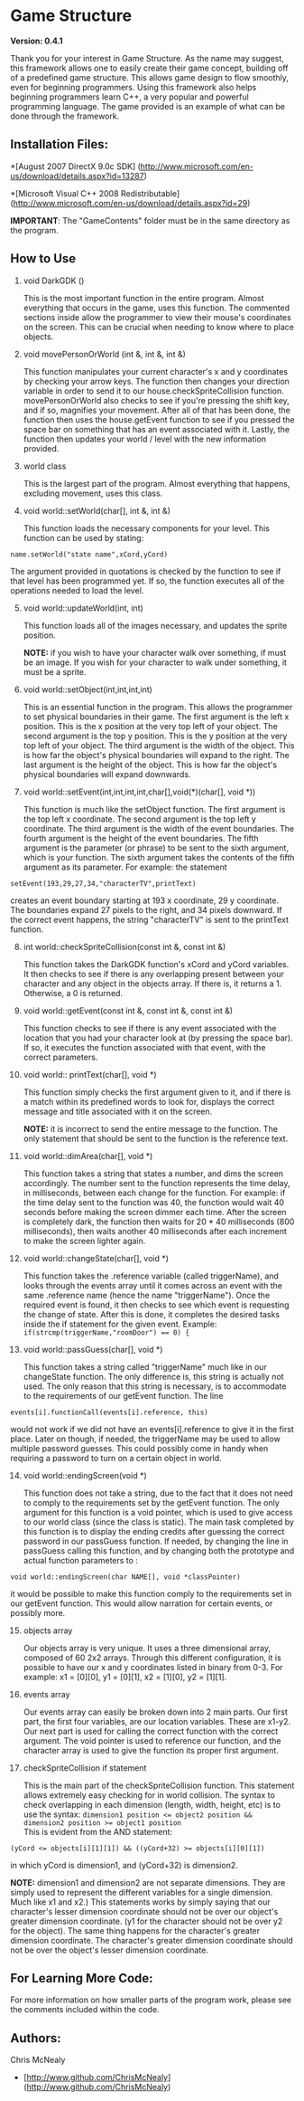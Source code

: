 Game Structure
===================
**Version: 0.4.1**

Thank you for your interest in Game Structure. As the name may suggest, this framework allows one to easily create their game concept, building off of a predefined game structure. This allows game design to flow smoothly, even for beginning programmers. Using this framework also helps beginning programmers learn C++, a very popular and powerful programming language. The game provided is an example of what can be done through the framework.

Installation Files:
--------------
*[August 2007 DirectX 9.0c SDK] (http://www.microsoft.com/en-us/download/details.aspx?id=13287)

*[Microsoft Visual C++ 2008 Redistributable] (http://www.microsoft.com/en-us/download/details.aspx?id=29)

**IMPORTANT**: The "GameContents" folder must be in the same directory as the program.



How to Use
--------------



1.  void DarkGDK ()

	This is the most important function in the entire program. Almost everything that occurs in the game, uses this function. The commented sections inside allow the programmer to view their mouse's coordinates on the screen. This can be crucial when needing to know where to place objects.

2. void movePersonOrWorld (int &, int &, int &)

	This function manipulates your current character's x and y coordinates by checking your arrow keys. The function then changes your direction variable in order to send it to our house.checkSpriteCollision function. movePersonOrWorld also checks to see if you're pressing the shift key, and if so, magnifies your movement. After all of that has been done, the function then uses the house.getEvent function to see if you pressed the space bar on something that has an event associated with it. Lastly, the function then updates your world / level with the new information provided.

3. world class

	This is the largest part of the program. Almost everything that happens, excluding movement, uses this class.

4. void world::setWorld(char[], int &, int &)

	This function loads the necessary components for your level. This function can be used by stating:
```
name.setWorld("state name",xCord,yCord)
```
The argument provided in quotations is checked by the function to see if that level has been programmed yet. If so, the function executes all of the operations needed to load the level.

5. void world::updateWorld(int, int)

	This function loads all of the images necessary, and updates the sprite position. 
	
	**NOTE:** if you wish to have your character walk over something, if must be an image. If you wish for your character to walk under something, it must be a sprite.

6. void world::setObject(int,int,int,int)

	This is an essential function in the program. This allows the programmer to set physical boundaries in their game. The first argument is the left x position. This is the x position at the very top left of your object. The second argument is the top y position. This is the y position at the very top left of your object. The third argument is the width of the object. This is how far the object's physical boundaries will expand to the right. The last argument is the height of the object. This is how far the object's physical boundaries will expand downwards.

7. void world::setEvent(int,int,int,int,char[],void(*)(char[], void *))

	This function is much like the setObject function. The first argument is the top left x coordinate. The second argument is the top left y coordinate. The third argument is the width of the event boundaries. The fourth argument is the height of the event boundaries. The fifth argument is the parameter (or phrase) to be sent to the sixth argument, which is your function. The sixth argument takes the contents of the fifth argument as its parameter. For example: the statement 
```
setEvent(193,29,27,34,"characterTV",printText)
```
creates an event boundary starting at 193 x coordinate, 29 y coordinate. The boundaries expand 27 pixels to the right, and 34 pixels downward. If the correct event happens, the string "characterTV" is sent to the printText function.

8. int world::checkSpriteCollision(const int &, const int &)

	This function takes the DarkGDK function's xCord and yCord variables. It then checks to see if there is any overlapping present between your character and any object in the objects array. If there is, it returns a 1. Otherwise, a 0 is returned.  

9. void world::getEvent(const int &, const int &, const int &)

	This function checks to see if there is any event associated with the location that you had your character look at (by pressing the space bar). If so, it executes the function associated with that event, with the correct parameters.

10. void world:: printText(char[], void *)

	This function simply checks the first argument given to it, and if there is a match within its predefined words to look for, displays the correct message and title associated with it on the screen. 
	
	**NOTE:** it is incorrect to send the entire message to the function. The only statement that should be sent to the function is the reference text. 

11. void world::dimArea(char[], void *)

	This function takes a string that states a number, and dims the screen accordingly. The number sent to the function represents the time delay, in milliseconds, between each change for the function. For example: if the time delay sent to the function was 40, the function would wait 40 seconds before making the screen dimmer each time. After the screen is completely dark, the function then waits for 20 * 40 milliseconds (800 milliseconds), then waits another 40 milliseconds after each increment to make the screen lighter again.

12. void world::changeState(char[], void *)

	This function takes the .reference variable (called triggerName), and looks through the events array until it comes across an event with the same .reference name (hence the name "triggerName"). Once the required event is found, it then checks to see which event is requesting the change of state. After this is done, it completes the desired tasks inside the if statement for the given event. 
Example: ``` if(strcmp(triggerName,"roomDoor") == 0) { ```

13. void world::passGuess(char[], void *)

	This function takes a string called "triggerName" much like in our changeState function. The only difference is, this string is actually not used. The only reason that this string is necessary, is to accommodate to the requirements of our getEvent function. The line 
```
events[i].functionCall(events[i].reference, this) 
```
would not work if we did not have an events[i].reference to give it in the first place. Later on though, if needed, the triggerName may be used to allow multiple password guesses. This could possibly come in handy when requiring a password to turn on a certain object in world.

14. void world::endingScreen(void *)

	This function does not take a string, due to the fact that it does not need to comply to the requirements set by the getEvent function. The only argument for this function is a void pointer, which is used to give access to our world class (since the class is static). The main task completed by this function is to display the ending credits after guessing the correct password in our passGuess function. If needed, by changing the line in passGuess calling this function, and by changing both the prototype and actual function parameters to :
```
void world::endingScreen(char NAME[], void *classPointer)
```
it would be possible to make this function comply to the requirements set in our getEvent function. This would allow narration for certain events, or possibly more.

15. objects array

	Our objects array is very unique. It uses a three dimensional array, composed of 60 2x2 arrays. Through this different configuration, it is possible to have our x and y coordinates listed in binary from 0-3. For example: x1 = [0][0], y1 = [0][1], x2 = [1][0], y2 = [1][1]. 

16. events array

	Our events array can easily be broken down into 2 main parts. Our first part, the first four variables, are our location variables. These are x1-y2. Our next part is used for calling the correct function with the correct argument. The void pointer is used to reference our function, and the character array is used to give the function its proper first argument. 

17. checkSpriteCollision if statement

	This is the main part of the checkSpriteCollision function. This statement allows extremely easy checking for in world collision. The syntax to check overlapping in each dimension (length, width, height, etc) is to use the syntax:
``` dimension1 position <= object2 position && dimension2 position >= object1 position ```  
  This is evident from the AND statement:
```
(yCord <= objects[i][1][1]) && ((yCord+32) >= objects[i][0][1])
```
  in which yCord is dimension1, and (yCord+32) is dimension2. 

**NOTE:** dimension1 and dimension2 are not separate dimensions. They are simply used to represent the different variables for a single dimension. Much like x1 and x2.)
This statements works by simply saying that our character's lesser dimension coordinate should not be over our object's greater dimension coordinate. (y1 for the character should not be over y2 for the object). The same thing happens for the character's greater dimension coordinate. The character's greater dimension coordinate should not be over the object's lesser dimension coordinate.

For Learning More Code:
-----------
For more information on how smaller parts of the program work, please see the comments included within the code.

Authors:
----------
Chris McNealy
* [http://www.github.com/ChrisMcNealy] (http://www.github.com/ChrisMcNealy)
	



